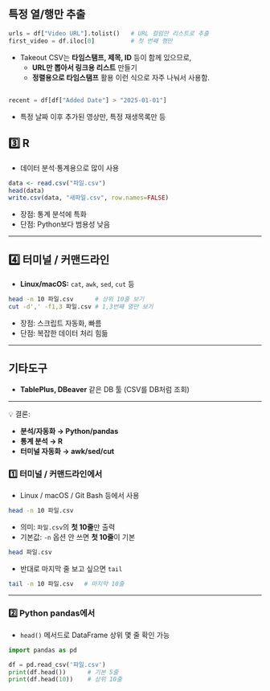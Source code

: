 



## 특정 열/행만 추출
```python
urls = df["Video URL"].tolist()   # URL 컬럼만 리스트로 추출
first_video = df.iloc[0]          # 첫 번째 행만
```
* Takeout CSV는 **타임스탬프, 제목, ID** 등이 함께 있으므로,
  * **URL만 뽑아서 링크용 리스트** 만들기
  * **정렬용으로 타임스탬프** 활용
    이런 식으로 자주 나눠서 사용함.

## 
```python
recent = df[df["Added Date"] > "2025-01-01"]
```
* 특정 날짜 이후 추가된 영상만, 특정 재생목록만 등





## 3️⃣ R
* 데이터 분석·통계용으로 많이 사용

```R
data <- read.csv("파일.csv")
head(data)
write.csv(data, "새파일.csv", row.names=FALSE)
```

* 장점: 통계 분석에 특화
* 단점: Python보다 범용성 낮음

---

## 4️⃣ 터미널 / 커맨드라인

* **Linux/macOS:** `cat`, `awk`, `sed`, `cut` 등

```bash
head -n 10 파일.csv      # 상위 10줄 보기
cut -d',' -f1,3 파일.csv # 1,3번째 열만 보기
```

* 장점: 스크립트 자동화, 빠름
* 단점: 복잡한 데이터 처리 힘듦

---


## 기타도구
* **TablePlus, DBeaver** 같은 DB 툴 (CSV를 DB처럼 조회)

---

💡 결론:

* **분석/자동화 → Python/pandas**
* **통계 분석 → R**
* **터미널 자동화 → awk/sed/cut**




### 1️⃣ 터미널 / 커맨드라인에서
* Linux / macOS / Git Bash 등에서 사용
```bash
head -n 10 파일.csv
```
* 의미: `파일.csv`의 **첫 10줄**만 출력
* 기본값: `-n` 옵션 안 쓰면 **첫 10줄**이 기본

```bash
head 파일.csv
```

* 반대로 마지막 줄 보고 싶으면 `tail`

```bash
tail -n 10 파일.csv   # 마지막 10줄
```

---

### 2️⃣ Python pandas에서
* `head()` 메서드로 DataFrame 상위 몇 줄 확인 가능
```python
import pandas as pd

df = pd.read_csv('파일.csv')
print(df.head())      # 기본 5줄
print(df.head(10))    # 상위 10줄
```
